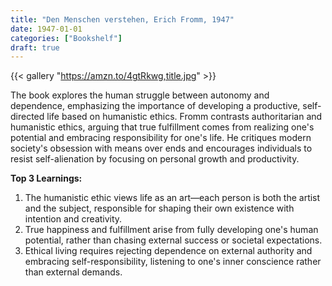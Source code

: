 ```yaml
---
title: "Den Menschen verstehen, Erich Fromm, 1947"
date: 1947-01-01
categories: ["Bookshelf"]
draft: true
---
```


{{< gallery "https://amzn.to/4gtRkwg,title.jpg" >}}

The book explores the human struggle between autonomy and dependence, emphasizing the importance of developing a productive, self-directed life based on humanistic ethics. Fromm contrasts authoritarian and humanistic ethics, arguing that true fulfillment comes from realizing one's potential and embracing responsibility for one's life. He critiques modern society's obsession with means over ends and encourages individuals to resist self-alienation by focusing on personal growth and productivity.

**Top 3 Learnings:**

1. The humanistic ethic views life as an art—each person is both the artist and the subject, responsible for shaping their own existence with intention and creativity.
2. True happiness and fulfillment arise from fully developing one's human potential, rather than chasing external success or societal expectations.
3. Ethical living requires rejecting dependence on external authority and embracing self-responsibility, listening to one's inner conscience rather than external demands.
